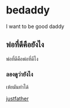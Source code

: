 # bedaddy
I want to be good daddy 

## พ่อที่ดีคือยังไง
พ่อที่ดีคือพ่อที่ดีไง

### ลองดูว่ายังไง
เห้ยมันทำได้

[justfather](https://justfather.com)
